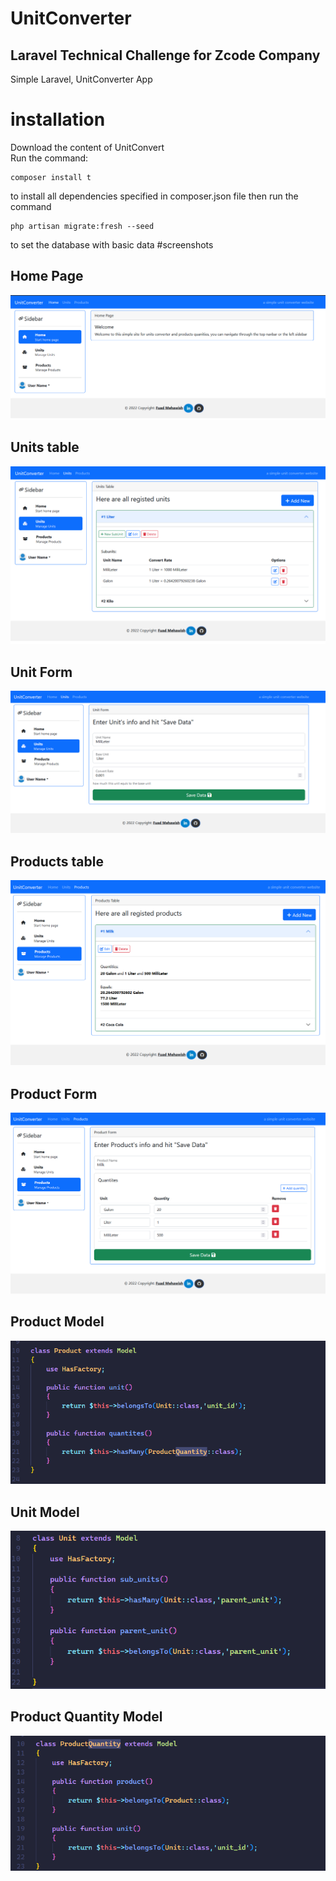 # UnitConverter
## Laravel Technical Challenge for Zcode Company

Simple Laravel, UnitConverter App

# installation
Download the content of UnitConvert <br/>
Run the command: 
```
composer install t 
```
to install all dependencies specified in composer.json file
then run the command 
```
php artisan migrate:fresh --seed 
```
to set the database with basic data
#screenshots

## Home Page 
![S1](./screenshots/1_home_page.png "S1")<br />

## Units table
![S2](./screenshots/2_Units_table.png "S2")<br />

## Unit Form
![S3](./screenshots/3_Unit_Form.png "S3")<br />

## Products table
![S4](./screenshots/4_Products_table.png "S4")<br />

## Product Form
![S5](./screenshots/5_Products_Form.png "S5")<br />

## Product Model
![S6](./screenshots/6_Product_Model.png "S6")<br />

## Unit Model
![S7](./screenshots/7_Unit_Model.png "S7")<br />

## Product Quantity Model
![S8](./screenshots/8_Product_Quantity_Model.png "S8")<br />

